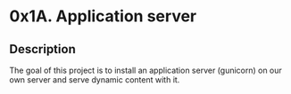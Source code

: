 # 0x1A. Application server

## Description
The goal of this project is to install an application server (gunicorn) on our own server and serve dynamic content with it.
